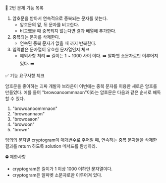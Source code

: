📝 2번 문제 기능 목록

1. 암호문을 받아서 연속적으로 중복되는 문자를 찾는다.
    - 암호문의 앞, 뒤 문자를 비교한다.
    - 비교했을 때 중복되지 않는다면 결과 배열에 추가한다.
2. 중복되는 문자를 삭제한다.
    - 연속된 중복 문자가 없을 때 까지 반복한다.
3. 입력받은 문자열이 유효한 문자열인지 체크
    - 예외사항 처리
        ➡️ 길이는 1 ~ 1000 사이 이다.
        ➡️ 알파벳 소문자로만 이루어져 있다.
        ➡️ 

✅ 기능 요구사항 체크

암호문을 좋아하는 괴짜 개발자 브라운이 이번에는 중복 문자를 이용한 새로운 암호를 만들었다. 예를 들어 "browoanoommnaon"이라는 암호문은 다음과 같은 순서로 해독할 수 있다.

1. "browoanoommnaon"
2. "browoannaon"
3. "browoaaon"
4. "browoon"
5. "brown"

임의의 문자열 cryptogram이 매개변수로 주어질 때, 연속하는 중복 문자들을 삭제한 결과를 return 하도록 solution 메서드를 완성하라.

⛔️ 제한사항

- cryptogram은 길이가 1 이상 1000 이하인 문자열이다.
- cryptogram은 알파벳 소문자로만 이루어져 있다.
